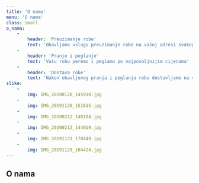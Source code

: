 ```yaml
---
title: 'O nama'
menu: 'O nama'
class: small
o_nama:
    -
        header: 'Preuzimanje robe'
        text: 'Obavljamo uslugu preuzimanje robe na vašoj adresi svakog radnog dana od do'
    -
        header: 'Pranje i peglanje'
        text: 'Vašu robu peremo i peglamo po najpovoljnijim cijenama'
    -
        header: 'Dostava robe'
        text: 'Nakon obavljenog pranja i peglanja robu dostavljamo na vašu adresu'
slike:
    -
        img: IMG_20200120_145930.jpg
    -
        img: IMG_20191120_151615.jpg
    -
        img: IMG_20200212_140104.jpg
    -
        img: IMG_20200212_144019.jpg
    -
        img: IMG_20191121_170449.jpg
    -
        img: IMG_20191125_104424.jpg
---
```


## O nama
